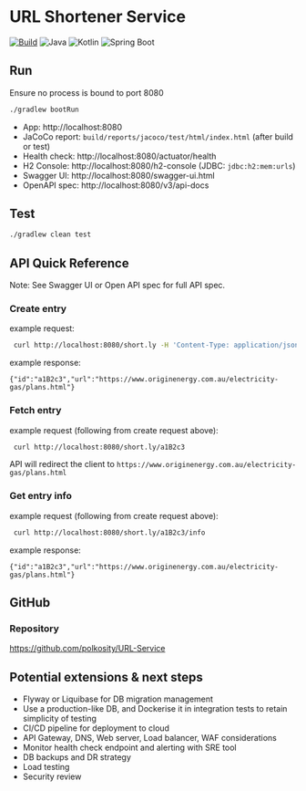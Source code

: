 # URL Shortener Service

[![Build](https://github.com/polkosity/URL-Service/actions/workflows/ci.yml/badge.svg)](https://github.com/polkosity/URL-Service/actions/workflows/ci.yml)
![Java](https://img.shields.io/badge/Java-21-red)
![Kotlin](https://img.shields.io/badge/Kotlin-2.2.20-blue)
![Spring Boot](https://img.shields.io/badge/Spring%20Boot-3.3.4-brightgreen)

## Run
Ensure no process is bound to port 8080
```bash
./gradlew bootRun
```
- App: http://localhost:8080
- JaCoCo report: `build/reports/jacoco/test/html/index.html` (after build or test)
- Health check: http://localhost:8080/actuator/health
- H2 Console: http://localhost:8080/h2-console (JDBC: `jdbc:h2:mem:urls`)
- Swagger UI: http://localhost:8080/swagger-ui.html
- OpenAPI spec: http://localhost:8080/v3/api-docs

## Test
```bash
./gradlew clean test
```

## API Quick Reference
Note: See Swagger UI or Open API spec for full API spec.
### Create entry
example request:
```bash
 curl http://localhost:8080/short.ly -H 'Content-Type: application/json' -d '{"url":"https://www.originenergy.com.au/electricity-gas/plans.html"}'
```
example response:

`{"id":"a1B2c3","url":"https://www.originenergy.com.au/electricity-gas/plans.html"}`

### Fetch entry
example request (following from create request above):
```bash
 curl http://localhost:8080/short.ly/a1B2c3 
```
API will redirect the client to `https://www.originenergy.com.au/electricity-gas/plans.html`

### Get entry info
example request (following from create request above):
```bash
 curl http://localhost:8080/short.ly/a1B2c3/info 
```
example response:

`{"id":"a1B2c3","url":"https://www.originenergy.com.au/electricity-gas/plans.html"}`

## GitHub
### Repository
https://github.com/polkosity/URL-Service

## Potential extensions & next steps
- Flyway or Liquibase for DB migration management
- Use a production-like DB, and Dockerise it in integration tests to retain simplicity of testing
- CI/CD pipeline for deployment to cloud
- API Gateway, DNS, Web server, Load balancer, WAF considerations
- Monitor health check endpoint and alerting with SRE tool
- DB backups and DR strategy
- Load testing
- Security review